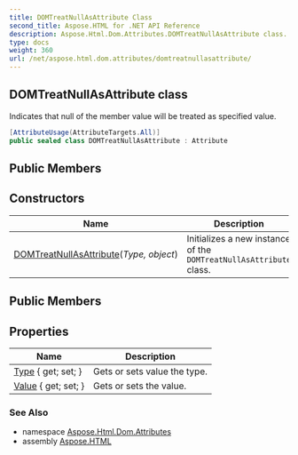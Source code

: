 ```yaml
---
title: DOMTreatNullAsAttribute Class
second_title: Aspose.HTML for .NET API Reference
description: Aspose.Html.Dom.Attributes.DOMTreatNullAsAttribute class. Indicates that null of the member value will be treated as specified value
type: docs
weight: 360
url: /net/aspose.html.dom.attributes/domtreatnullasattribute/
---
```

## DOMTreatNullAsAttribute class

Indicates that null of the member value will be treated as specified value.

```csharp
[AttributeUsage(AttributeTargets.All)]
public sealed class DOMTreatNullAsAttribute : Attribute
```

## Public Members
## Constructors

| Name | Description |
| --- | --- |
| [DOMTreatNullAsAttribute](domtreatnullasattribute/)(*Type, object*) | Initializes a new instance of the `DOMTreatNullAsAttribute` class. |

## Public Members
## Properties

| Name | Description |
| --- | --- |
| [Type](../../aspose.html.dom.attributes/domtreatnullasattribute/type/) { get; set; } | Gets or sets value the type. |
| [Value](../../aspose.html.dom.attributes/domtreatnullasattribute/value/) { get; set; } | Gets or sets the value. |

### See Also

* namespace [Aspose.Html.Dom.Attributes](../../aspose.html.dom.attributes/)
* assembly [Aspose.HTML](../../)
